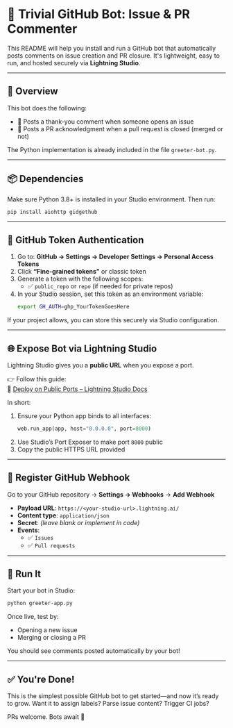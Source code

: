 # 🤖 Trivial GitHub Bot: Issue & PR Commenter

This README will help you install and run a GitHub bot that automatically posts comments on issue creation and PR closure.
It's lightweight, easy to run, and hosted securely via **Lightning Studio**.

______________________________________________________________________

## 🚀 Overview

This bot does the following:

- 💬 Posts a thank-you comment when someone opens an issue
- 🙏 Posts a PR acknowledgment when a pull request is closed (merged or not)

The Python implementation is already included in the file `greeter-bot.py`.

______________________________________________________________________

## 📦 Dependencies

Make sure Python 3.8+ is installed in your Studio environment. Then run:

```bash
pip install aiohttp gidgethub
```

______________________________________________________________________

## 🔐 GitHub Token Authentication

1. Go to: **GitHub → Settings → Developer Settings → Personal Access Tokens**
2. Click **“Fine-grained tokens”** or classic token
3. Generate a token with the following scopes:
   - ✅ `public_repo` or `repo` (if needed for private repos)
4. In your Studio session, set this token as an environment variable:
   ```bash
   export GH_AUTH=ghp_YourTokenGoesHere
   ```

If your project allows, you can store this securely via Studio configuration.

______________________________________________________________________

## 🌐 Expose Bot via Lightning Studio

Lightning Studio gives you a **public URL** when you expose a port.

👉 Follow this guide:\
📖 [Deploy on Public Ports – Lightning Studio Docs](https://lightning.ai/docs/overview/build-with-studios/deploy-on-public-ports)

In short:

1. Ensure your Python app binds to all interfaces:
   ```python
   web.run_app(app, host="0.0.0.0", port=8000)
   ```
2. Use Studio’s Port Exposer to make port `8000` public
3. Copy the public HTTPS URL provided

______________________________________________________________________

## 🔧 Register GitHub Webhook

Go to your GitHub repository → **Settings → Webhooks** → **Add Webhook**

- **Payload URL**: `https://<your-studio-url>.lightning.ai/`
- **Content type**: `application/json`
- **Secret**: _(leave blank or implement in code)_
- **Events**:
  - ✅ `Issues`
  - ✅ `Pull requests`

______________________________________________________________________

## 🧪 Run It

Start your bot in Studio:

```bash
python greeter-app.py
```

Once live, test by:

- Opening a new issue
- Merging or closing a PR

You should see comments posted automatically by your bot!

______________________________________________________________________

## ✅ You're Done!

This is the simplest possible GitHub bot to get started—and now it’s ready to grow.
Want it to assign labels? Parse issue content? Trigger CI jobs?

PRs welcome. Bots await 🫡
